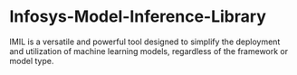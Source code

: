 # Infosys-Model-Inference-Library
IMIL is a versatile and powerful tool designed to simplify the deployment and utilization of machine learning models, regardless of the framework or model type.

